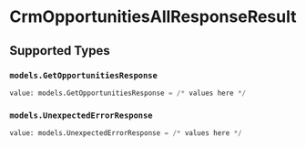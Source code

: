 # CrmOpportunitiesAllResponseResult


## Supported Types

### `models.GetOpportunitiesResponse`

```python
value: models.GetOpportunitiesResponse = /* values here */
```

### `models.UnexpectedErrorResponse`

```python
value: models.UnexpectedErrorResponse = /* values here */
```

